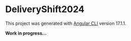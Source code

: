 # DeliveryShift2024

This project was generated with [Angular CLI](https://github.com/angular/angular-cli) version 17.1.1.

**Work in progress...**
